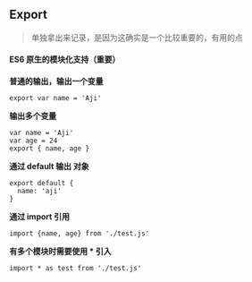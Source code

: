## Export
> 单独拿出来记录，是因为这确实是一个比较重要的，有用的点

#### ES6 原生的模块化支持（重要）

**普通的输出，输出一个变量**
```
export var name = 'Aji'
```

**输出多个变量**
```
var name = 'Aji'
var age = 24
export { name, age }
```

**通过 default 输出 对象**
```
export default {
  name: 'aji'
}
```

**通过 import 引用**
```
import {name, age} from './test.js'
```

**有多个模块时需要使用 * 引入**
```
import * as test from './test.js'
```

